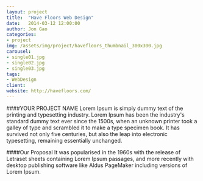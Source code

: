 ```yaml
---
layout: project
title:  "Have Floors Web Design"
date:   2014-03-12 12:00:00
author: Jon Gao
categories:
- project
img: /assets/img/project/havefloors_thumbnail_300x300.jpg
carousel:
- single01.jpg
- single02.jpg
- single03.jpg
tags:
- WebDesign
client: 
website: http://havefloors.com/
---
```

####YOUR PROJECT NAME
Lorem Ipsum is simply dummy text of the printing and typesetting industry. Lorem Ipsum has been the industry's standard dummy text ever since the 1500s, when an unknown printer took a galley of type and scrambled it to make a type specimen book. It has survived not only five centuries, but also the leap into electronic typesetting, remaining essentially unchanged.

####Our Proposal
It was popularised in the 1960s with the release of Letraset sheets containing Lorem Ipsum passages, and more recently with desktop publishing software like Aldus PageMaker including versions of Lorem Ipsum.

